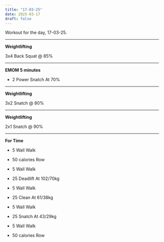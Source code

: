 ```yaml
---
title: "17-03-25"
date: 2025-03-17
draft: false
---
```


Workout for the day, 17-03-25.

---

**Weightlifting**

3x4 Back Squat @ 85%

---

**EMOM 5 minutes**

- 2 Power Snatch At 70%

---

**Weightlifting**

3x2 Snatch @ 80%

---

**Weightlifting**

2x1 Snatch @ 90%

---

**For Time**

- 5 Wall Walk

- 50 calories Row

- 5 Wall Walk

- 25 Deadlift At 102/70kg

- 5 Wall Walk

- 25 Clean At 61/38kg

- 5 Wall Walk

- 25 Snatch At 43/29kg

- 5 Wall Walk

- 50 calories Row

